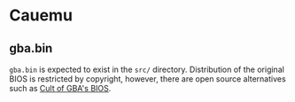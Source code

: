 # Cauemu

## gba.bin

`gba.bin` is expected to exist in the `src/` directory. Distribution of the original BIOS is restricted by copyright, however, there are open source alternatives such as [Cult of GBA's BIOS](https://github.com/Cult-of-GBA/BIOS).
